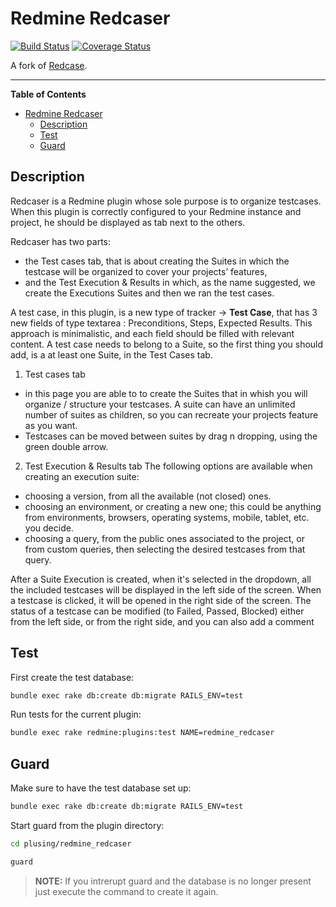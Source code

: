 # Redmine Redcaser

[![Build Status](https://travis-ci.org/marius-balteanu/redmine_redcaser.svg?branch=master)](https://travis-ci.org/marius-balteanu/redmine_redcaser)
[![Coverage Status](https://coveralls.io/repos/github/marius-balteanu/redmine_redcaser/badge.svg?branch=master)](https://coveralls.io/github/marius-balteanu/redmine_redcaser?branch=master)

A fork of [Redcase](https://bitbucket.org/bugzinga/redcase).

***

<!-- markdown-toc start - Don't edit this section. Run M-x markdown-toc-refresh-toc -->
**Table of Contents**

- [Redmine Redcaser](#redmine-redcaser)
    - [Description](#description)
    - [Test](#test)
    - [Guard](#guard)

<!-- markdown-toc end -->

## Description

Redcaser is a Redmine plugin whose sole purpose is to organize testcases. When this plugin is correctly configured to your Redmine instance and project, he should be displayed as tab next to the others.

Redcaser has two parts:
- the Test cases tab, that is about creating the Suites in which the testcase will be organized to cover your projects’ features, 
- and the Test Execution & Results in which, as the name suggested, we create the Executions Suites and then we ran the test cases.

A test case, in this plugin, is a new type of tracker -> **Test Case**, that has 3 new fields of type textarea : Preconditions, Steps, Expected Results. This approach is minimalistic, and each field should be filled with relevant content.
A test case needs to belong to a Suite, so the first thing you should add, is a at least one Suite, in the Test Cases tab.

1. Test cases tab
- in this page you are able to to create the Suites that in whish you will organize / structure your testcases. A suite can have an unlimited number of suites as children, so you can recreate your projects feature as you want.
 - Testcases can be moved between suites by drag n dropping, using the green double arrow.
 
2. Test Execution & Results tab
The following options are available when creating an execution suite: 
 - choosing a version, from all the available (not closed) ones.
 - choosing an environment, or creating a new one; this could be anything from environments, browsers, operating systems, mobile, tablet, etc. you decide.
 - choosing a query, from the public ones associated to the project,  or from custom queries, then selecting the desired testcases from that query.
 
After a Suite Execution is created, when it's selected in the dropdown, all the included testcases will be displayed in the left side of the screen. When a testcase is clicked, it will be opened in the right side of the screen.
The status of a testcase can be modified (to Failed, Passed, Blocked) either from the left side, or from the right side, and you can also add a comment

## Test

First create the test database:
```bash
bundle exec rake db:create db:migrate RAILS_ENV=test
```

Run tests for the current plugin:

```bash
bundle exec rake redmine:plugins:test NAME=redmine_redcaser
```

## Guard

Make sure to have the test database set up:
```bash
bundle exec rake db:create db:migrate RAILS_ENV=test
```

Start guard from the plugin directory:
```bash
cd plusing/redmine_redcaser

guard
```

> **NOTE:** If you intrerupt guard and the database is no longer present just
> execute the command to create it again.
